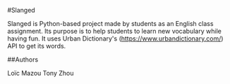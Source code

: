 #Slanged

Slanged is Python-based project made by students as an English class assignment. Its purpose is to help students to learn new vocabulary while having fun. It uses Urban Dictionary's (https://www.urbandictionary.com/) API to get its words.

##Authors

Loïc Mazou 
Tony Zhou
